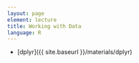 ```yaml
---
layout: page
element: lecture
title: Working with Data
language: R
---
```


* [dplyr]({{ site.baseurl }}/materials/dplyr)


